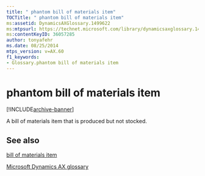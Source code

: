 ```yaml
---
title: " phantom bill of materials item"
TOCTitle: " phantom bill of materials item"
ms:assetid: DynamicsAXGlossary.1499622
ms:mtpsurl: https://technet.microsoft.com/library/dynamicsaxglossary.1499622(v=AX.60)
ms:contentKeyID: 36057285
author: tonyafehr
ms.date: 08/25/2014
mtps_version: v=AX.60
f1_keywords:
- Glossary.phantom bill of materials item
---
```


# phantom bill of materials item


[!INCLUDE[archive-banner](includes/archive-banner.md)]

A bill of materials item that is produced but not stocked.

## See also

[bill of materials item](bill-of-materials-item.md)

[Microsoft Dynamics AX glossary](glossary/microsoft-dynamics-ax-glossary.md)

  


